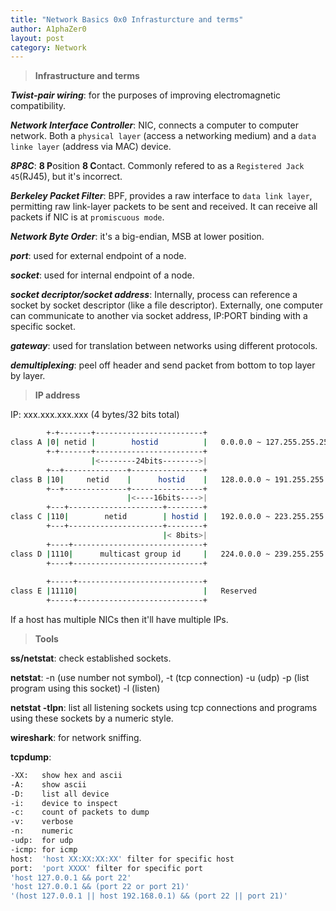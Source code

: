 ```yaml
---
title: "Network Basics 0x0 Infrasturcture and terms"
author: A1phaZer0
layout: post
category: Network
---
```


> **Infrastructure and terms**

**_Twist-pair wiring_**: for the purposes of improving electromagnetic compatibility.

**_Network Interface Controller_**: NIC, connects a computer to computer network. Both a `physical layer` (access a networking medium) and a `data linke layer` (address via MAC) device.

**_8P8C_**: **8 P**osition **8 C**ontact. Commonly refered to as a `Registered Jack 45`(RJ45), but it's incorrect.

**_Berkeley Packet Filter_**: BPF, provides a raw interface to `data link layer`, permitting raw link-layer packets to be sent and received. It can receive all packets if NIC is at `promiscuous mode`. 

**_Network Byte Order_**: it's a big-endian, MSB at lower position.

**_port_**: used for external endpoint of a node.

**_socket_**: used for internal endpoint of a node.

<!--more-->

**_socket decriptor/socket address_**: Internally, process can reference a socket by socket descriptor (like a file descriptor). Externally, one computer can communicate to another via socket address, IP:PORT binding with a specific socket.

**_gateway_**: used for translation between networks using different protocols.

**_demultiplexing_**: peel off header and send packet from bottom to top layer by layer.

> **IP address**

IP: xxx.xxx.xxx.xxx (4 bytes/32 bits total)

```bash
        +-+-------+------------------------+
class A |0| netid |        hostid          |   0.0.0.0 ~ 127.255.255.255
        +-+-------+------------------------+
                  |<--------24bits-------->|
        +--+--------------+----------------+
class B |10|     netid    |      hostid    |   128.0.0.0 ~ 191.255.255.255
        +--+--------------+----------------+
                          |<----16bits---->|
        +---+---------------------+--------+
class C |110|        netid        | hostid |   192.0.0.0 ~ 223.255.255.255
        +---+---------------------+--------+
                                  |< 8bits>|
        +----+-----------------------------+
class D |1110|      multicast group id     |   224.0.0.0 ~ 239.255.255.255
        +----+-----------------------------+
	
        +-----+----------------------------+
class E |11110|                            |   Reserved
        +-----+----------------------------+
```

If a host has multiple NICs then it'll have multiple IPs.

> **Tools**

**ss/netstat**: check established sockets.

**netstat**: -n (use number not symbol), -t (tcp connection) -u (udp) -p (list program using this socket) -l (listen)

**netstat -tlpn**: list all listening sockets using tcp connections and programs using these sockets by a numeric style.

**wireshark**: for network sniffing.

**tcpdump**:
```bash
-XX:   show hex and ascii
-A:    show ascii
-D:    list all device
-i:    device to inspect
-c:    count of packets to dump
-v:    verbose
-n:    numeric
-udp:  for udp
-icmp: for icmp
host:  'host XX:XX:XX:XX' filter for specific host
port:  'port XXXX' filter for specific port
'host 127.0.0.1 && port 22'
'host 127.0.0.1 && (port 22 or port 21)'
'(host 127.0.0.1 || host 192.168.0.1) && (port 22 || port 21)'
```

